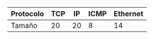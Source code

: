 | Protocolo | TCP | IP  | ICMP | Ethernet |
| --------- | --- | --- | ---- | -------- |
| Tamaño    | 20  | 20  | 8    | 14       |
